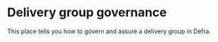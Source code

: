 # Delivery group governance

This place tells you how to govern and assure a delivery group in Defra.
